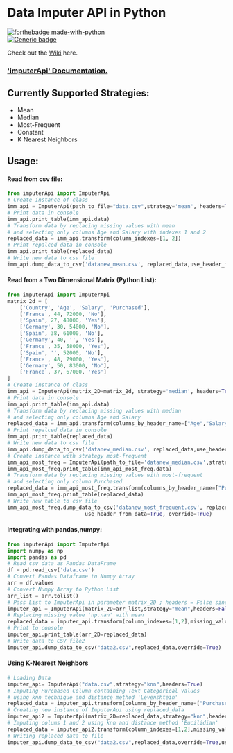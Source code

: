 # Data Imputer API in Python

[![forthebadge made-with-python](http://ForTheBadge.com/images/badges/made-with-python.svg)](https://www.python.org/) <br>
[![Generic badge](https://img.shields.io/badge/imputerApi-passing-<COLOR>.svg)](https://shields.io/)

Check out the [Wiki](<https://en.wikipedia.org/wiki/Imputation_(statistics)>) here.

### <a href="https://mannasoumya.github.io/imputerApi/" target="_blank"> 'imputerApi' Documentation. </a>

## Currently Supported Strategies:

- Mean
- Median
- Most-Frequent
- Constant
- K Nearest Neighbors

## Usage:

#### Read from csv file:

```python
from imputerApi import ImputerApi
# Create instance of class
imm_api = ImputerApi(path_to_file="data.csv",strategy='mean', headers=True)
# Print data in console
imm_api.print_table(imm_api.data)
# Transform data by replacing missing values with mean
# and selecting only columns Age and Salary with indexes 1 and 2
replaced_data = imm_api.transform(column_indexes=[1, 2])
# Print repalced data in console
imm_api.print_table(replaced_data)
# Write new data to csv file
imm_api.dump_data_to_csv('datanew_mean.csv', replaced_data,use_header_from_data=True, override=True)
```

#### Read from a Two Dimensional Matrix (Python List):

```python
from imputerApi import ImputerApi
matrix_2d = [
    ['Country', 'Age', 'Salary', 'Purchased'],
    ['France', 44, 72000, 'No'],
    ['Spain', 27, 48000, 'Yes'],
    ['Germany', 30, 54000, 'No'],
    ['Spain', 38, 61000, 'No'],
    ['Germany', 40, '', 'Yes'],
    ['France', 35, 58000, 'Yes'],
    ['Spain', '', 52000, 'No'],
    ['France', 48, 79000, 'Yes'],
    ['Germany', 50, 83000, 'No'],
    ['France', 37, 67000, 'Yes']
]
# Create instance of class
imm_api = ImputerApi(matrix_2D=matrix_2d, strategy='median', headers=True)
# Print data in console
imm_api.print_table(imm_api.data)
# Transform data by replacing missing values with median
# and selecting only columns Age and Salary
replaced_data = imm_api.transform(columns_by_header_name=["Age","Salary"])
# Print repalced data in console
imm_api.print_table(replaced_data)
# Write new data to csv file
imm_api.dump_data_to_csv('datanew_median.csv', replaced_data,use_header_from_data=True,override=True)
# Create instance with strategy most-frequent
imm_api_most_freq = ImputerApi(path_to_file='datanew_median.csv',strategy="most-frequent",headers=True)
imm_api_most_freq.print_table(imm_api_most_freq.data)
# Transform data by replacing missing values with most-frequent
# and selecting only column Purchased
replaced_data = imm_api_most_freq.transform(columns_by_header_name=["Purchased"])
imm_api_most_freq.print_table(replaced_data)
# Write new table to csv file
imm_api_most_freq.dump_data_to_csv('datanew_most_frequent.csv', replaced_data,
                         use_header_from_data=True, override=True)
```

#### Integrating with pandas,numpy:

```python
from imputerApi import ImputerApi
import numpy as np
import pandas as pd
# Read csv data as Pandas DataFrame
df = pd.read_csv('data.csv')
# Convert Pandas Dataframe to Numpy Array
arr = df.values
# Convert Numpy Array to Python List 
arr_list = arr.tolist()
# Pass List to ImputerApi in parameter matrix_2D ; headers = False since it is 2D array
imputer_api = ImputerApi(matrix_2D=arr_list,strategy="mean",headers=False)
# Replacing missing value 'np.nan' with mean
replaced_data = imputer_api.transform(column_indexes=[1,2],missing_value=np.nan)
# Print to console
imputer_api.print_table(arr_2D=replaced_data)
# Write data to CSV file2
imputer_api.dump_data_to_csv("data2.csv",replaced_data,override=True)

```

#### Using K-Nearest Neighbors

```python
# Loading Data
imputer_api= ImputerApi("data.csv",strategy="knn",headers=True)
# Imputing Purchased Column containing Text Categorical Values 
# using knn technique and distance method 'Levenshtein'
replaced_data = imputer_api.transform(columns_by_header_name=["Purchased"],missing_value="",knn_method="levenshtein",knn_selection="most-frequent")
# Creating new instance of ImputerApi using replaced_data
imputer_api2 = ImputerApi(matrix_2D=replaced_data,strategy="knn",headers=False)
# Imputing colums 1 and 2 using knn and distance method 'Eucilidian'
replaced_data = imputer_api2.transform(column_indexes=[1,2],missing_value="",knn_method="Euclidian",knn_selection="median")
# Writing replaced data to file
imputer_api.dump_data_to_csv("data2.csv",replaced_data,override=True,use_header_from_data=True)
```

